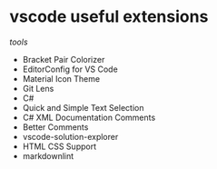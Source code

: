 # vscode useful extensions

*tools*

- Bracket Pair Colorizer
- EditorConfig for VS Code
- Material Icon Theme
- Git Lens
- C#
- Quick and Simple Text Selection
- C# XML Documentation Comments
- Better Comments
- vscode-solution-explorer
- HTML CSS Support
- markdownlint

